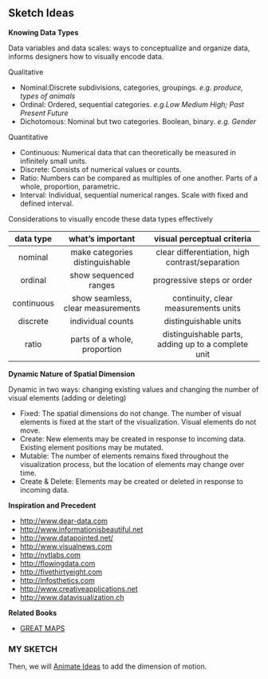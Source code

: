 ## Sketch Ideas

**Knowing Data Types**

Data variables and data scales: ways to conceptualize and organize data, informs designers how to visually encode data.

Qualitative
- Nominal:Discrete subdivisions, categories, groupings. *e.g. produce, types of animals*
- Ordinal: Ordered, sequential categories. *e.g.Low Medium High; Past Present Future*
- Dichotomous: Nominal but two categories. Boolean, binary. *e.g. Gender*

Quantitative
- Continuous: Numerical data that can theoretically be measured in infinitely small units.
- Discrete: Consists of numerical values or counts.
- Ratio: Numbers can be compared as multiples of one another. Parts of a whole, proportion, parametric.
- Interval: Individual, sequential numerical ranges. Scale with fixed and defined interval.

Considerations to visually encode these data types effectively

|data type|what’s important|visual perceptual criteria|
| :-------------: | :-------------: | :-----: |
|nominal|make categories distinguishable|clear differentiation, high contrast/separation|
|ordinal|show sequenced ranges|progressive steps or order|
|continuous|show seamless, clear measurements|continuity, clear measurements units|
|discrete|individual counts|distinguishable units|
|ratio|parts of a whole, proportion|distinguishable parts, adding up to a complete unit|

**Dynamic Nature of Spatial Dimension**

Dynamic in two ways: changing existing values and changing the number of visual elements (adding or deleting)

- Fixed: The spatial dimensions do not change. The number of visual elements is fixed at the start of the visualization. Visual elements do not move.
- Create: New elements may be created in response to incoming data. Existing element positions may be mutated.
- Mutable: The number of elements remains fixed throughout the visualization process, but the location of elements may change over time.
- Create & Delete: Elements may be created or deleted in response to incoming data.


**Inspiration and Precedent**

- http://www.dear-data.com
- http://www.informationisbeautiful.net
- http://www.datapointed.net/
- http://www.visualnews.com
- http://nytlabs.com
- http://flowingdata.com
- http://fivethirtyeight.com
- http://infosthetics.com
- http://www.creativeapplications.net
- http://www.datavisualization.ch

**Related Books**
- [GREAT MAPS](https://www.amazon.com/Great-Maps-Smithsonian-Jerry-Brotton/dp/1465424636)

### MY SKETCH

Then, we will [Animate Ideas](hype3.md) to add the dimension of motion.
